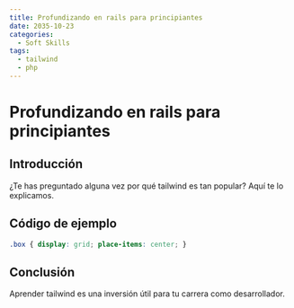 ```yaml
---
title: Profundizando en rails para principiantes
date: 2035-10-23
categories:
  - Soft Skills
tags:
  - tailwind
  - php
---
```


# Profundizando en rails para principiantes

## Introducción

¿Te has preguntado alguna vez por qué tailwind es tan popular? Aquí te lo explicamos.

## Código de ejemplo

```css
.box { display: grid; place-items: center; }
```

## Conclusión

Aprender tailwind es una inversión útil para tu carrera como desarrollador.